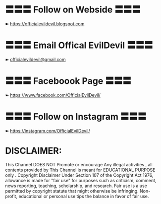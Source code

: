 # 〓〓〓 Follow on Webside 〓〓〓
➽ https://officialevildevil.blogspot.com
# 〓〓〓 Email Offical EvilDevil 〓〓〓
➽ officialevildevil@gmail.com
# 〓〓〓 Faceboook Page 〓〓〓
➽ https://www.facebook.com/OfficialEvilDevil/
# 〓〓〓 Follow on Instagram 〓〓〓
➽ https://instagram.com/OfficialEvilDevil/
# DISCLAIMER:
This Channel DOES NOT Promote or encourage Any illegal activities , all contents provided by This Channel is meant for EDUCATIONAL PURPOSE only .   Copyright Disclaimer Under Section 107 of the Copyright Act 1976, allowance is made for "fair use" for purposes such as criticism, comment, news reporting, teaching, scholarship, and research. Fair use is a use permitted by copyright statute that might otherwise be infringing. Non-profit, educational or personal use tips the balance in favor of fair use.

